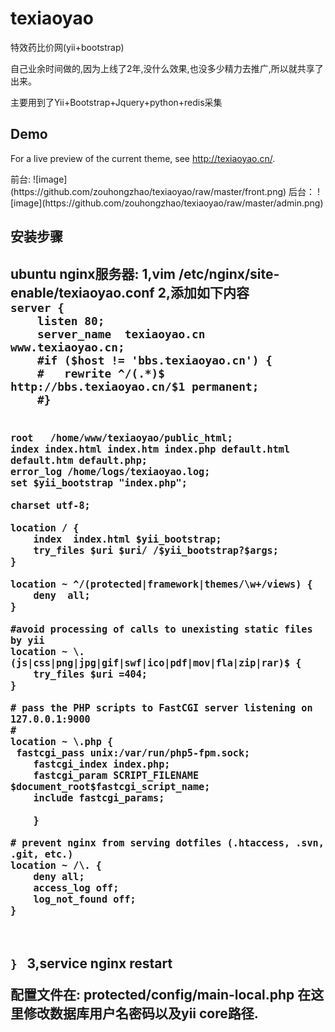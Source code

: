 # texiaoyao
特效药比价网(yii+bootstrap)
<p>
自己业余时间做的,因为上线了2年,没什么效果,也没多少精力去推广,所以就共享了出来。

主要用到了Yii+Bootstrap+Jquery+python+redis采集
<p>
<h2>
<a id="user-content-demo" class="anchor" href="#demo" aria-hidden="true"><span class="octicon octicon-link"></span></a>Demo</h2>
<p>For a live preview of the current theme, see <a href="http://texiaoyao.cn/">http://texiaoyao.cn/</a>.</p>
前台:
![image](https://github.com/zouhongzhao/texiaoyao/raw/master/front.png)
后台：
![image](https://github.com/zouhongzhao/texiaoyao/raw/master/admin.png)

<h2>安装步骤<h2>
<p>
ubuntu nginx服务器:
1,vim /etc/nginx/site-enable/texiaoyao.conf
2,添加如下内容
<code>
server {
    listen 80;
    server_name  texiaoyao.cn www.texiaoyao.cn;
    #if ($host != 'bbs.texiaoyao.cn') {
    #   rewrite ^/(.*)$ http://bbs.texiaoyao.cn/$1 permanent;
    #}

    root   /home/www/texiaoyao/public_html;
    index index.html index.htm index.php default.html default.htm default.php;
    error_log /home/logs/texiaoyao.log;
    set $yii_bootstrap "index.php";

    charset utf-8;

    location / {
        index  index.html $yii_bootstrap;
        try_files $uri $uri/ /$yii_bootstrap?$args;
    }

    location ~ ^/(protected|framework|themes/\w+/views) {
        deny  all;
    }

    #avoid processing of calls to unexisting static files by yii
    location ~ \.(js|css|png|jpg|gif|swf|ico|pdf|mov|fla|zip|rar)$ {
        try_files $uri =404;
    }

    # pass the PHP scripts to FastCGI server listening on 127.0.0.1:9000
    #
    location ~ \.php {
     fastcgi_pass unix:/var/run/php5-fpm.sock;
        fastcgi_index index.php;
        fastcgi_param SCRIPT_FILENAME $document_root$fastcgi_script_name;
        include fastcgi_params;

        }

    # prevent nginx from serving dotfiles (.htaccess, .svn, .git, etc.)
    location ~ /\. {
        deny all;
        access_log off;
        log_not_found off;
    }
}
</code>
3,service nginx restart
<p>
<p>
配置文件在:
protected/config/main-local.php
在这里修改数据库用户名密码以及yii core路径.
</p>